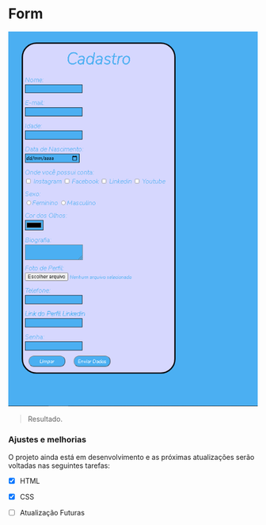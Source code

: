 # Form

<img src="/assets/cadastro.png" alt="Form">

> Resultado.

### Ajustes e melhorias

O projeto ainda está em desenvolvimento e as próximas atualizações serão voltadas nas seguintes tarefas:

- [x] HTML
- [x] CSS
- [ ] Atualização Futuras


